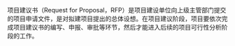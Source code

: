 
项目建议书（Request for
Proposal，RFP）是项目建设单位向上级主管部门提交的项目申请文件，是对拟建项目提出的总体设想。在项目建议阶段，项目要依次完成项目建议书的编写、申报、审批等环节，然后才能进入后续的项目可行性分析阶段的工作。
